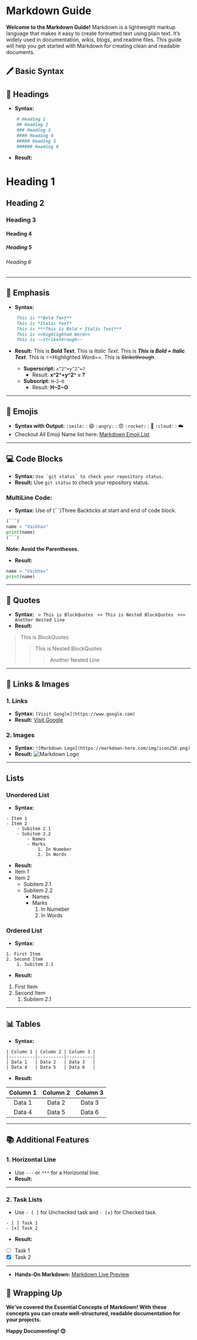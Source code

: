 
# Markdown Guide

**Welcome to the Markdown Guide!**
Markdown is a lightweight markup language that makes it easy to create formatted text using plain text. It’s widely used in documentation, wikis, blogs, and readme files. This guide will help you get started with Markdown for creating clean and readable documents.

## :pen: Basic Syntax
## :memo: Headings
- **Syntax:**
```md
    # Heading 1
    ## Heading 2
    ### Heading 3
    #### Heading 4
    ##### Heading 5
    ###### Heading 6
```
- **Result:**
# Heading 1
## Heading 2
### Heading 3
#### Heading 4
##### Heading 5
###### Heading 6

---

## :dizzy: Emphasis
- **Syntax:**
```md
    This is **Bold Text**
    This is *Italic Text*
    This is ***This is Bold + Italic Text***
    This is ==Highlighted Word==
    This is ~~Strikethrough~~
```
- **Result:**
This is **Bold Text**.
This is *Italic Text*.
This is ***This is Bold + Italic Text***.
This is ==Highlighted Word==.
This is ~~Strikethrough~~.

    - **Superscript:** `x^2^+y^2^=?`
        - Result: **x^2^+y^2^ = ?**
    - **Subscript:** `H~2~O`
        - Result: **H~2~O**

---

## :eyes: Emojis
- **Syntax with Output:** 
`:smile:` : :smile:
`:angry:` : :angry:
`:rocket:` : :rocket:
`:cloud:` : :cloud:
- Checkout All Emoji Name list here: [Markdown Emoji List](https://github.com/ikatyang/emoji-cheat-sheet/blob/master/README.md)

---

## :computer: Code Blocks
- **Syntax:**
```Use `git status` to check your repository status.```
- **Result:**
Use `git status` to check your repository status.

### MultiLine Code:
- **Syntax:** Use of (```)Three Backticks at start and end of code block.
```py
(```)
name = "Vaibhav"
print(name)
(```)
```
**Note: Avoid the Parentheses.**

- **Result:**
```py
name = "Vaibhav"
print(name)
```

---

## :page_with_curl: Quotes
- **Syntax:**
``` > This is BlockQuotes```
``` >> This is Nested BlockQuotes```
``` >>> Another Nested Line```
- **Result:**
> This is BlockQuotes
>> This is Nested BlockQuotes
>>> Another Nested Line

---

## :link: Links & Images
### 1. Links
- **Syntax:**
`[Visit Google](https://www.google.com)`
- **Result:**
[Visit Google](https://www.google.com)

### 2. Images
- **Syntax:**
`![Markdown Logo](https://markdown-here.com/img/icon256.png)`
- **Result:**
![Markdown Logo](https://markdown-here.com/img/icon256.png)

---

## Lists
### Unordered List
- **Syntax:**
```
- Item 1
- Item 2
    - Subitem 2.1
    - Subitem 2.2
        - Names
        - Marks
            1. In Numeber
            2. In Words
```
- **Result:**
- Item 1
- Item 2
    - Subitem 2.1
    - Subitem 2.2
        - Names
        - Marks
            1. In Numeber
            2. In Words

### Ordered List
- **Syntax:**
```
1. First Item
2. Second Item
    1. Subitem 2.1
```
- **Result:**
1. First Item
2. Second Item
    1. Subitem 2.1

---

## :bar_chart: Tables
- **Syntax:**
```
| Column 1 | Column 2 | Column 3 |
|----------|----------|----------|
| Data 1   | Data 2   | Data 3   |
| Data 4   | Data 5   | Data 6   |
```
- **Result:**

| **Column 1** | **Column 2** | **Column 3** |
| :---: | :---: | :---: |
| Data 1 | Data 2 | Data 3 |
| Data 4 | Data 5 | Data 6 |

---

## :books: Additional Features
### 1. Horizontal Line
- Use `---` or `***` for a Horizontal line.
- **Result:**
---

### 2. Task Lists
- Use `- [ ]` for Unchecked task and `- [x]` for Checked task.
```
- [ ] Task 1
- [x] Task 2
```
- **Result:**
- [ ] Task 1
- [x] Task 2

---

- **Hands-On Markdown:** [Markdown Live Preview](https://markdownlivepreview.com/)

## :tada: Wrapping Up
**We've covered the Essential Concepts of Markdown! With these concepts you can create well-structured, readable documentation for your projects.**

**Happy Documenting! :blush:**
   